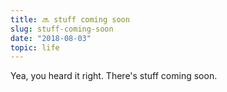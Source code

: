 ```yaml
---
title: 🔜 stuff coming soon
slug: stuff-coming-soon
date: "2018-08-03"
topic: life
---
```


Yea, you heard it right. There's stuff coming soon.
